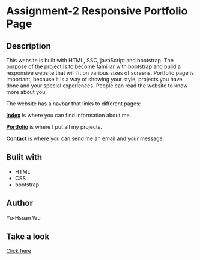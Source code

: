 # Assignment-2 Responsive Portfolio Page

## Description
This website is built with HTML, SSC, javaScript and bootstrap. The purpose of the project is to become familiar with bootstrap and build a responsive website that will fit on various sizes of screens. Portfolio page is important, because it is a way of showing your style, projects you have done and your special experiences. People can read the website to know more about you.

The website has a navbar that links to different pages:

**[Index](index.html)** is where you can find information about me.

**[Portfolio](Portfolio.html)** is where I put all my projects.

**[Contact](contact.html)** is where you can send me an email and your message.

## Bulit with
* HTML
* CSS
* bootstrap

## Author
Yu-Hsuan Wu

## Take a look
[Click here](https://demiwu96.github.io/Assignment-2_Responsive_Portfolio_Page/)
